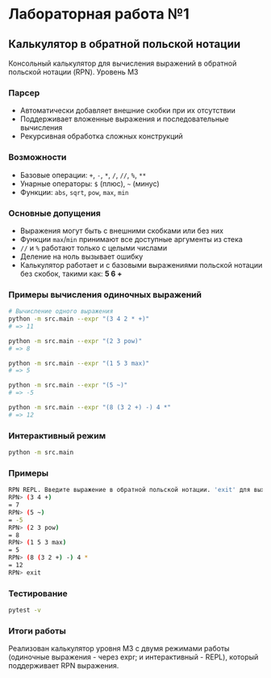 # Лабораторная работа №1
## Калькулятор в обратной польской нотации

Консольный калькулятор для вычисления выражений в обратной польской нотации (RPN).
Уровень М3

### Парсер

- Автоматически добавляет внешние скобки при их отсутствии
- Поддерживает вложенные выражения и последовательные вычисления
- Рекурсивная обработка сложных конструкций


### Возможности

- Базовые операции: `+`, `-`, `*`, `/`, `//`, `%`, `**`
- Унарные операторы: `$` (плюс), `~` (минус)
- Функции: `abs`, `sqrt`, `pow`, `max`, `min`


### Основные допущения
- Выражения могут быть с внешними скобками или без них
- Функции `max`/`min` принимают все доступные аргументы из стека
- `//` и `%` работают только с целыми числами
- Деление на ноль вызывает ошибку
- Калькулятор работает и с базовыми выражениями польской нотации без скобок, такими как: **5 6 +**



### Примеры вычисления одиночных выражений

```bash
# Вычисление одного выражения
python -m src.main --expr "(3 4 2 * +)"
# => 11

python -m src.main --expr "(2 3 pow)"
# => 8

python -m src.main --expr "(1 5 3 max)"
# => 5

python -m src.main --expr "(5 ~)"
# => -5

python -m src.main --expr "(8 (3 2 +) -) 4 *"
# => 12
```

### Интерактивный режим
```bash
python -m src.main
```
### Примеры
```bash
RPN REPL. Введите выражение в обратной польской нотации. 'exit' для выхода.
RPN> (3 4 +)
= 7
RPN> (5 ~)
= -5
RPN> (2 3 pow)
= 8
RPN> (1 5 3 max)
= 5
RPN> (8 (3 2 +) -) 4 *
= 12
RPN> exit
```

### Тестирование
```bash
pytest -v
```

### Итоги работы
Реализован калькулятор уровня М3 с двумя режимами работы (одиночные выражения - через expr; и интерактивный - REPL), который поддерживает RPN выражения.
